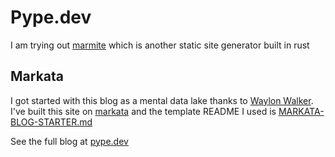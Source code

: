 # Pype.dev

I am trying out [marmite](https://github.com/rochacbruno/marmite) which is another static site generator built in rust

## Markata
I got started with this blog as a mental data lake thanks to [Waylon Walker]().
I've built this site on [markata]() and the template README I used is
[MARKATA-BLOG-STARTER.md](MARKATA-BLOG-STARTER.md)


See the full blog at [pype.dev](https://pype.dev)
